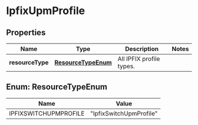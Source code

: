 # IpfixUpmProfile

## Properties
Name | Type | Description | Notes
------------ | ------------- | ------------- | -------------
**resourceType** | [**ResourceTypeEnum**](#ResourceTypeEnum) | All IPFIX profile types. | 

<a name="ResourceTypeEnum"></a>
## Enum: ResourceTypeEnum
Name | Value
---- | -----
IPFIXSWITCHUPMPROFILE | &quot;IpfixSwitchUpmProfile&quot;

